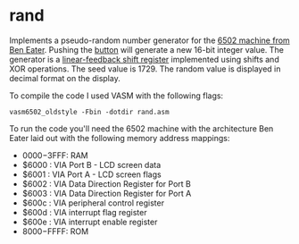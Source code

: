 # rand
Implements a pseudo-random number generator for the [6502 machine from Ben Eater](https://eater.net/6502). Pushing the [button](https://youtu.be/oOYA-jsWTmc?si=c8B5LPQbzB7_M48G) will generate a new 16-bit integer value. The generator is a [linear-feedback shift register](https://en.wikipedia.org/wiki/Linear-feedback_shift_register) implemented using shifts and XOR operations. The seed value is 1729. The random value is displayed in decimal format on the display.

To compile the code I used VASM with the following flags:
```
vasm6502_oldstyle -Fbin -dotdir rand.asm
```

To run the code you'll need the 6502 machine with the architecture Ben Eater laid out with the following memory address mappings:
- $0000-$3FFF: RAM
- $6000      : VIA Port B - LCD screen data
- $6001      : VIA Port A - LCD screen flags
- $6002      : VIA Data Direction Register for Port B
- $6003      : VIA Data Direction Register for Port A
- $600c      : VIA peripheral control register
- $600d      : VIA interrupt flag register
- $600e      : VIA interrupt enable register
- $8000-$FFFF: ROM
